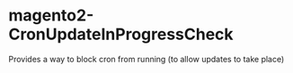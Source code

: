 # magento2-CronUpdateInProgressCheck
Provides a way to block cron from running (to allow updates to take place)
